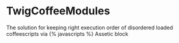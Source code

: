 TwigCoffeeModules
=================

The solution for keeping right execution order of disordered loaded coffeescripts via {% javascripts %} Assetic block